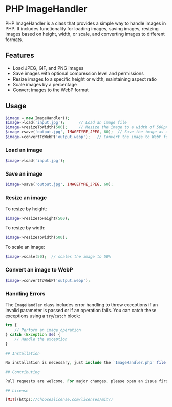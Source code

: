 # PHP ImageHandler

PHP ImageHandler is a class that provides a simple way to handle images in PHP. It includes functionality for loading images, saving images, resizing images based on height, width, or scale, and converting images to different formats.

## Features

- Load JPEG, GIF, and PNG images
- Save images with optional compression level and permissions
- Resize images to a specific height or width, maintaining aspect ratio
- Scale images by a percentage
- Convert images to the WebP format

## Usage

```php
$image = new ImageHandler();
$image->load('input.jpg');      // Load an image file
$image->resizeToWidth(500);     // Resize the image to a width of 500px
$image->save('output.jpg', IMAGETYPE_JPEG, 60);  // Save the image as a JPEG with a quality of 60
$image->convertToWebP('output.webp');   // Convert the image to WebP format
```

### Load an image

```php
$image->load('input.jpg');
```

### Save an image

```php
$image->save('output.jpg', IMAGETYPE_JPEG, 60);
```

### Resize an image

To resize by height:

```php
$image->resizeToHeight(500);
```

To resize by width:

```php
$image->resizeToWidth(500);
```

To scale an image:

```php
$image->scale(50);  // scales the image to 50%
```

### Convert an image to WebP

```php
$image->convertToWebP('output.webp');
```

### Handling Errors

The `ImageHandler` class includes error handling to throw exceptions if an invalid parameter is passed or if an operation fails. You can catch these exceptions using a `try`/`catch` block:

```php
try {
    // Perform an image operation
} catch (Exception $e) {
    // Handle the exception
}

## Installation

No installation is necessary, just include the `ImageHandler.php` file in your PHP script.

## Contributing

Pull requests are welcome. For major changes, please open an issue first to discuss what you would like to change.

## License

[MIT](https://choosealicense.com/licenses/mit/)
